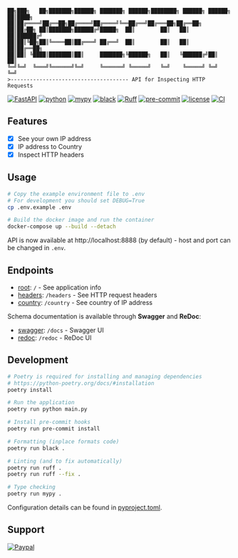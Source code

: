 ```text
██╗███╗   ██╗███████╗██████╗ ███████╗ ██████╗████████╗ ██████╗ ██████╗
██║████╗  ██║██╔════╝██╔══██╗██╔════╝██╔════╝╚══██╔══╝██╔═══██╗██╔══██╗
██║██╔██╗ ██║███████╗██████╔╝█████╗  ██║        ██║   ██║   ██║██████╔╝
██║██║╚██╗██║╚════██║██╔═══╝ ██╔══╝  ██║        ██║   ██║   ██║██╔══██╗
██║██║ ╚████║███████║██║     ███████╗╚██████╗   ██║   ╚██████╔╝██║  ██║
╚═╝╚═╝  ╚═══╝╚══════╝╚═╝     ╚══════╝ ╚═════╝   ╚═╝    ╚═════╝ ╚═╝  ╚═╝
>------------------------------------- API for Inspecting HTTP Requests
```
[![FastAPI](https://img.shields.io/badge/FastAPI-0.110-005571?style=flat-square&logo=fastapi)](https://fastapi.tiangolo.com)
[![python](https://img.shields.io/badge/python-3.11-%233776AB?style=flat-square&logo=python)](https://www.python.org)
[![mypy](https://www.mypy-lang.org/static/mypy_badge.svg)](https://mypy-lang.org)
[![black](https://img.shields.io/badge/code%20style-black-black.svg?style=flat-square&logo=stylelint)](https://github.com/psf/black)
[![Ruff](https://img.shields.io/endpoint?url=https://raw.githubusercontent.com/astral-sh/ruff/main/assets/badge/v2.json)](https://github.com/astral-sh/ruff)
[![pre-commit](https://img.shields.io/badge/pre--commit-enabled-brightgreen?style=flat-square&logo=pre-commit)](https://pre-commit.com)
[![license](https://img.shields.io/badge/license-MIT-blue?style=flat-square)](https://opensource.org/licenses/MIT)
[![CI](https://github.com/zubedev/inspector/actions/workflows/ci.yml/badge.svg)](https://github.com/zubedev/inspector/actions/workflows/ci.yml)

## Features

- [x] See your own IP address
- [x] IP address to Country
- [x] Inspect HTTP headers

## Usage

```bash
# Copy the example environment file to .env
# For development you should set DEBUG=True
cp .env.example .env

# Build the docker image and run the container
docker-compose up --build --detach
```
API is now available at http://localhost:8888 (by default) - host and port can be changed in `.env`.

## Endpoints

- [root](http://localhost:8888/): `/` - See application info
- [headers](http://localhost:8888/headers): `/headers` - See HTTP request headers
- [country](http://localhost:8888/country): `/country` - See country of IP address

Schema documentation is available through **Swagger** and **ReDoc**:

- [swagger](http://localhost:8888/docs): `/docs` - Swagger UI
- [redoc](http://localhost:8888/redoc): `/redoc` - ReDoc UI

## Development

```bash
# Poetry is required for installing and managing dependencies
# https://python-poetry.org/docs/#installation
poetry install

# Run the application
poetry run python main.py

# Install pre-commit hooks
poetry run pre-commit install

# Formatting (inplace formats code)
poetry run black .

# Linting (and to fix automatically)
poetry run ruff .
poetry run ruff --fix .

# Type checking
poetry run mypy .
```

Configuration details can be found in [pyproject.toml](pyproject.toml).

## Support
[![Paypal](https://img.shields.io/badge/Paypal-@MdZubairBeg-253B80?&logo=paypal)](https://paypal.me/MdZubairBeg/10)
